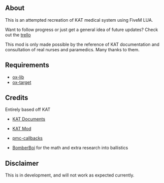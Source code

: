 ## About
This is an attempted recreation of KAT medical system using FiveM LUA.

Want to follow progress or just get a general idea of future updates? Check out the [trello](https://trello.com/b/zER58RU9/medical)

This mod is only made possible by the reference of KAT documentation and consultation of real nurses and paramedics. Many thanks to them. 

## Requirements
- [ox-lib](https://github.com/overextended/ox_lib)
- [ox-target](https://github.com/overextended/ox_target)

## Credits
Entirely based off KAT 
- [KAT Documents](https://docs.google.com/document/d/1YlY00qoL2gdrbOJJzi5aW19A3HqT7uXflszDYuK7h3M/edit?tab=t.0)
- [KAT Mod](https://steamcommunity.com/workshop/filedetails/?id=2020940806)
- [pmc-callbacks](https://github.com/pitermcflebor/pmc-callbacks )

- [BomberBoi](http://discordapp.com/users/430428805916786688) for the math and extra research into ballistics

## Disclaimer
This is in development, and will not work as expected currently.
